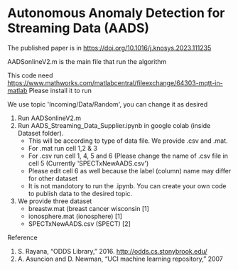 # Autonomous Anomaly Detection for Streaming Data (AADS)

The published paper is in https://doi.org/10.1016/j.knosys.2023.111235

AADSonlineV2.m is the main file that run the algorithm

This code need
https://www.mathworks.com/matlabcentral/fileexchange/64303-mqtt-in-matlab 
Please install it to run

We use topic 'Incoming/Data/Random', you can change it as desired

1) Run AADSonlineV2.m
2) Run AADS_Streaming_Data_Supplier.ipynb in google colab (inside Dataset folder).
   - This will be according to type of data file. We provide .csv and .mat.
   - For .mat run cell 1,2 & 3
   - For .csv run cell 1, 4, 5 and 6 (Please change the name of .csv file in cell 5 (Currently 'SPECTxNewAADS.csv')
   - Please edit cell 6 as well because the label (column) name may differ for other dataset
   - It is not mandotory to run the .ipynb. You can create your own code to publish data to the desired topic.
3) We provide three dataset
   - breastw.mat (breast cancer wisconsin [1]
   - ionosphere.mat (ionosphere) [1]
   - SPECTxNewAADS.csv (SPECT) [2]

Reference
1) S. Rayana, “ODDS Library,” 2016. http://odds.cs.stonybrook.edu/
2) A. Asuncion and D. Newman, “UCI machine learning repository,” 2007
 
